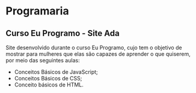 # Programaria
## Curso Eu Programo - Site Ada

Site desenvolvido durante o curso Eu Programo, cujo tem o objetivo de mostrar para mulheres que elas são capazes de aprender o que quiserem, por meio das seguintes aulas:
- Conceitos Básicos de JavaScript;
- Conceitos Básicos de CSS;
- Conceito básicos de HTML.
